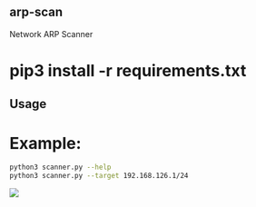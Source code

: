 ## arp-scan
Network ARP Scanner

# pip3 install -r requirements.txt

## Usage
# Example:
```bash
python3 scanner.py --help
python3 scanner.py --target 192.168.126.1/24

```


<a href="https://www.buymeacoffee.com/R4v3nG"><img src="https://img.buymeacoffee.com/button-api/?text=Buy me a pizza&emoji=🍕&slug=R4v3nG&button_colour=FFDD00&font_colour=000000&font_family=Cookie&outline_colour=000000&coffee_colour=ffffff"></a>
